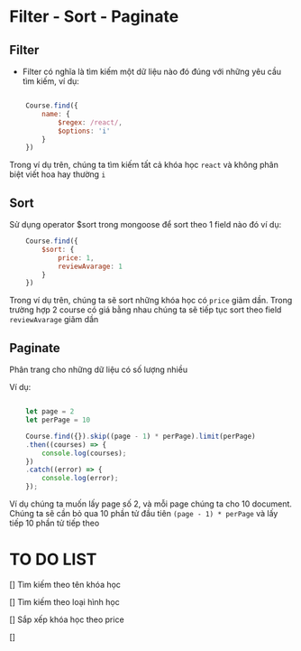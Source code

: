 # Filter - Sort - Paginate

## Filter
- Filter có nghĩa là tìm kiếm một dữ liệu nào đó đúng với những yêu cầu tìm kiếm, ví dụ:


```js

    Course.find({
        name: {
            $regex: /react/,
            $options: 'i'
        }
    })
```

Trong ví dụ trên, chúng ta tìm kiếm tất cả khóa học `react` và không phân biệt viết hoa hay thường `i`



## Sort
Sử dụng operator $sort trong mongoose để sort theo 1 field nào đó ví dụ:

```js
    Course.find({
        $sort: {
            price: 1,
            reviewAvarage: 1
        }
    })
```

Trong ví dụ trên, chúng ta sẽ sort những khóa học có `price` giãm dần. Trong trường hợp 2 course có giá bằng nhau chúng ta sẽ tiếp tục sort theo field `reviewAvarage` giãm dần

## Paginate
Phân trang cho những dữ liệu có số lượng nhiều

Ví dụ:

```js

    let page = 2
    let perPage = 10

    Course.find({}).skip((page - 1) * perPage).limit(perPage)
    .then((courses) => {
        console.log(courses);
    })
    .catch((error) => {
        console.log(error);
    });
```

Ví dụ chúng ta muốn lấy page số 2, và mỗi page chúng ta cho 10 document. Chúng ta sẽ cần bỏ qua 10 phần tử đầu tiên `(page - 1) * perPage` và lấy tiếp 10 phần tử tiếp theo


# TO DO LIST

[] Tìm kiếm theo tên khóa học

[] Tìm kiếm theo loại hình học

[] Sắp xếp khóa học theo price

[] 